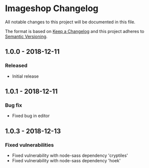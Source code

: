 # Imageshop Changelog

All notable changes to this project will be documented in this file.

The format is based on [Keep a Changelog](http://keepachangelog.com/) and this project adheres to [Semantic Versioning](http://semver.org/).

## 1.0.0 - 2018-12-11
### Released
- Initial release

## 1.0.1 - 2018-12-11
### Bug fix
- Fixed bug in editor

## 1.0.3 - 2018-12-13
### Fixed vulnerabilities
- Fixed vulnerability with node-sass dependency 'cryptiles'
- Fixed vulnerability with node-sass dependency 'hoek'